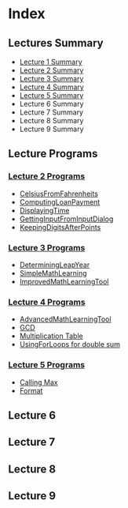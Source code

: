 # Index

## Lectures Summary

- [Lecture 1 Summary](Lectures/Lecture-1.md) 
- [Lecture 2 Summary](Lectures/Lecture-1.md) 
- [Lecture 3 Summary](Lectures/Lecture-1.md) 
- [Lecture 4 Summary](Lectures/Lecture-1.md) 
- [Lecture 5 Summary](Lectures/Lecture-1.md) 
- Lecture 6 Summary
- Lecture 7 Summary
- Lecture 8 Summary
- Lecture 9 Summary

## Lecture Programs

### [Lecture 2 Programs](src/main/java/com/tarekkma/fee_advprog/lecs/lec2)

- [CelsiusFromFahrenheits](src/main/java/com/tarekkma/fee_advprog/lecs/lec2/CelsiusFromFahrenheits.java)
- [ComputingLoanPayment](src/main/java/com/tarekkma/fee_advprog/lecs/lec2/ComputingLoanPayment.java)
- [DisplayingTime](src/main/java/com/tarekkma/fee_advprog/lecs/lec2/DisplayingTime.java)
- [GettingInputFromInputDialog](src/main/java/com/tarekkma/fee_advprog/lecs/lec2/GettingInputFromInputDialog.java)
- [KeepingDigitsAfterPoints](src/main/java/com/tarekkma/fee_advprog/lecs/lec2/KeepingDigitsAfterPoints.java)

### [Lecture 3 Programs](src/main/java/com/tarekkma/fee_advprog/lecs/lec3)
- [DeterminingLeapYear](src/main/java/com/tarekkma/fee_advprog/lecs/lec3/DeterminingLeapYear.java)
- [SimpleMathLearning](src/main/java/com/tarekkma/fee_advprog/lecs/lec3/SimpleMathLearning.java)
- [ImprovedMathLearningTool](src/main/java/com/tarekkma/fee_advprog/lecs/lec3/ImprovedMathLearningTool.java)

### [Lecture 4 Programs](src/main/java/com/tarekkma/fee_advprog/lecs/lec4)
- [AdvancedMathLearningTool](src/main/java/com/tarekkma/fee_advprog/lecs/lec4/AdvancedMathLearningTool.java)
- [GCD](src/main/java/com/tarekkma/fee_advprog/lecs/lec4/GCD.java)
- [Multiplication Table](src/main/java/com/tarekkma/fee_advprog/lecs/lec4/NestedLoops.java)
- [UsingForLoops for double sum](src/main/java/com/tarekkma/fee_advprog/lecs/lec4/UsingForLoops.java)

### [Lecture 5 Programs](src/main/java/com/tarekkma/fee_advprog/lecs/lec5)
- [Calling Max](src/main/java/com/tarekkma/fee_advprog/lecs/lec5/CallingMax.java)
- [Format](src/main/java/com/tarekkma/fee_advprog/lecs/lec5/Format.java)

## Lecture 6

## Lecture 7

## Lecture 8

## Lecture 9